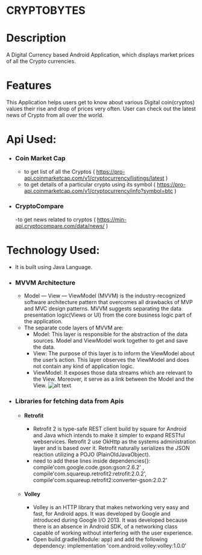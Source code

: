 # CRYPTOBYTES
# Description
A Digital Currency based Android Application,  which displays market prices of all the Crypto currencies.
# Features
This Application helps users get to know about various Digital coin(cryptos) values their rise and drop of prices very often.
User can check out the latest news of Crypto from all over the world.

# Api Used:
- ### Coin Market Cap 
    - to get list of all the Cryptos ( https://pro-api.coinmarketcap.com/v1/cryptocurrency/listings/latest )
    - to get details of a particular crypto using its symbol ( https://pro-api.coinmarketcap.com/v1/cryptocurrency/info?symbol=btc )
- ### CryptoCompare
    -to get news related to cryptos ( https://min-api.cryptocompare.com/data/news/ )

# Technology Used:
- It is built using Java Language.
- ### MVVM Architecture
    - Model — View — ViewModel (MVVM) is the industry-recognized software architecture pattern that overcomes all drawbacks of MVP and MVC design patterns. MVVM suggests separating the data presentation logic(Views or UI) from the core business logic part of the application.
    - The separate code layers of MVVM are:
        - Model: This layer is responsible for the abstraction of the data sources. Model and ViewModel work together to get and save the data.
        - View: The purpose of this layer is to inform the ViewModel about the user’s action. This layer observes the ViewModel and does not contain any kind of application logic.
        - ViewModel: It exposes those data streams which are relevant to the View. Moreover, it serve as a link between the Model and the View.
     ![alt text](https://miro.medium.com/max/1400/0*Ue9tnmHvGhCJpJ4Q.png)

- ### Libraries for fetching data from Apis
    - #### Retrofit
        - Retrofit 2 is type-safe REST client build by square for Android and Java which intends to make it simpler to expand RESTful webservices. Retrofit 2 use OkHttp as the systems administration layer and is based over it. Retrofit naturally serializes the JSON reaction utilizing a POJO (PlainOldJavaObject).
        - need to add these lines inside dependencies{}: compile'com.google.code.gson:gson:2.6.2' , compile'com.squareup.retrofit2:retrofit:2.0.2', compile'com.squareup.retrofit2:converter-gson:2.0.2'
    - #### Volley
        - Volley is an HTTP library that makes networking very easy and fast, for Android apps. It was developed by Google and introduced during Google I/O 2013. It was developed because there is an absence in Android SDK, of a networking class capable of working without interfering with the user experience.
        -  Open build.gradle(Module: app) and add the following dependency: implementation 'com.android.volley:volley:1.0.0'

 
